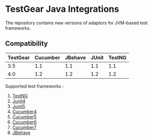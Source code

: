 # TestGear Java Integrations
The repository contains new versions of adaptors for JVM-based test frameworks.

## Compatibility

| TestGear | Cucumber | JBehave | JUnit | TestNG |
|----------|----------|---------|-------|--------|
| 3.5      | 1.1      | 1.1     | 1.1   | 1.1    |
| 4.0      | 1.2      | 1.2     | 1.2   | 1.2    |

Supported test frameworks :
 1. [TestNG](https://github.com/TestGear-TMS/adapters-java/tree/main/testgear-adapter-testng)
 2. [Junit4](https://github.com/TestGear-TMS/adapters-java/tree/main/testgear-adapter-junit4)
 3. [Junit5](https://github.com/TestGear-TMS/adapters-java/tree/main/testgear-adapter-junit5)
 4. [Cucumber4](https://github.com/TestGear-TMS/adapters-java/tree/main/testgear-adapter-cucumber4)
 5. [Cucumber5](https://github.com/TestGear-TMS/adapters-java/tree/main/testgear-adapter-cucumber5)
 6. [Cucumber6](https://github.com/TestGear-TMS/adapters-java/tree/main/testgear-adapter-cucumber6)
 7. [Cucumber7](https://github.com/TestGear-TMS/adapters-java/tree/main/testgear-adapter-cucumber7)
 8. [JBehave](https://github.com/TestGear-TMS/adapters-java/tree/main/testgear-adapter-jbehave)
